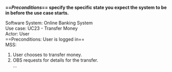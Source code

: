 <link rel="stylesheet" href="{{baseUrl}}/css/common.css">

**==_Preconditions_== specify the specific state you expect the system to be in before the use case starts.**

<box>
<div class="text-monospace">

Software System: Online Banking System<br>
Use case:  UC23 - Transfer Money<br>
Actor: User<br>
==Preconditions: User is logged in==<br>
MSS:
1. User chooses to transfer money.
1. OBS requests for details for the transfer.<br>
   ...
</div>
</box>

<p/>
